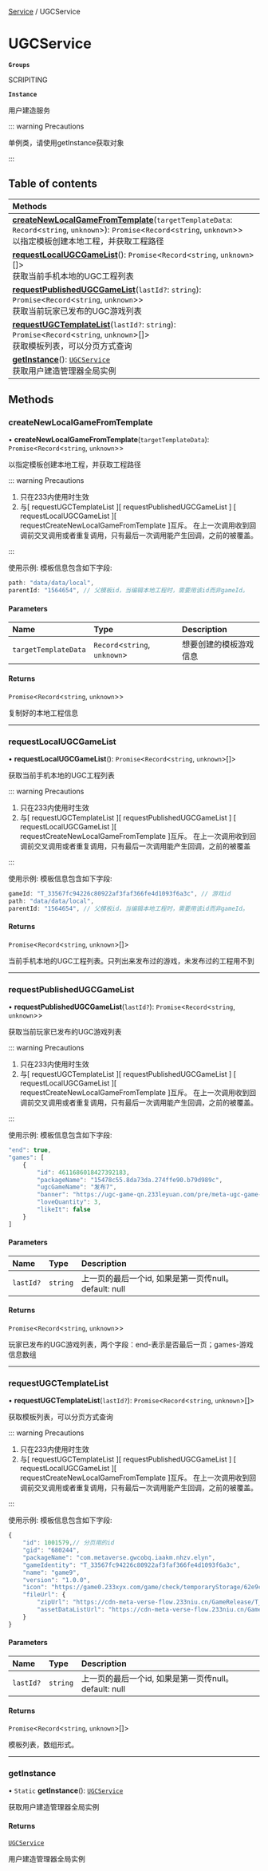 [Service](../modules/Service.Service.md) / UGCService

# UGCService <Badge type="tip" text="Class" /> <Score text="UGCService" />

**`Groups`**

SCRIPITING

**`Instance`**

用户建造服务

::: warning Precautions

单例类，请使用getInstance获取对象

:::

## Table of contents

| Methods |
| :-----|
| **[createNewLocalGameFromTemplate](Service.UGCService.md#createnewlocalgamefromtemplate)**(`targetTemplateData`: `Record`<`string`, `unknown`\>): `Promise`<`Record`<`string`, `unknown`\>\> <br> 以指定模板创建本地工程，并获取工程路径|
| **[requestLocalUGCGameList](Service.UGCService.md#requestlocalugcgamelist)**(): `Promise`<`Record`<`string`, `unknown`\>[]\> <br> 获取当前手机本地的UGC工程列表|
| **[requestPublishedUGCGameList](Service.UGCService.md#requestpublishedugcgamelist)**(`lastId?`: `string`): `Promise`<`Record`<`string`, `unknown`\>\> <br> 获取当前玩家已发布的UGC游戏列表|
| **[requestUGCTemplateList](Service.UGCService.md#requestugctemplatelist)**(`lastId?`: `string`): `Promise`<`Record`<`string`, `unknown`\>[]\> <br> 获取模板列表，可以分页方式查询|
| **[getInstance](Service.UGCService.md#getinstance)**(): [`UGCService`](Service.UGCService.md) <br> 获取用户建造管理器全局实例|

## Methods

### createNewLocalGameFromTemplate <Score text="createNewLocalGameFromTemplate" /> 

• **createNewLocalGameFromTemplate**(`targetTemplateData`): `Promise`<`Record`<`string`, `unknown`\>\> <Badge type="tip" text="client" />

以指定模板创建本地工程，并获取工程路径


::: warning Precautions

1. 只在233内使用时生效
2. 与[ requestUGCTemplateList ][ requestPublishedUGCGameList ]
[ requestLocalUGCGameList ][ requestCreateNewLocalGameFromTemplate ]互斥。
在上一次调用收到回调前交叉调用或者重复调用，只有最后一次调用能产生回调，之前的被覆盖。

:::

使用示例: 模板信息包含如下字段:
```ts
path: "data/data/local",
parentId: "1564654", // 父模板id，当编辑本地工程时，需要用该id而非gameId。
```

#### Parameters

| Name | Type | Description |
| :------ | :------ | :------ |
| `targetTemplateData` | `Record`<`string`, `unknown`\> |  想要创建的模板游戏信息 |

#### Returns

`Promise`<`Record`<`string`, `unknown`\>\>

复制好的本地工程信息

___

### requestLocalUGCGameList <Score text="requestLocalUGCGameList" /> 

• **requestLocalUGCGameList**(): `Promise`<`Record`<`string`, `unknown`\>[]\> <Badge type="tip" text="client" />

获取当前手机本地的UGC工程列表


::: warning Precautions

1. 只在233内使用时生效
2. 与[ requestUGCTemplateList ][ requestPublishedUGCGameList ]
[ requestLocalUGCGameList ][ requestCreateNewLocalGameFromTemplate ]互斥。
在上一次调用收到回调前交叉调用或者重复调用，只有最后一次调用能产生回调，之前的被覆盖

:::

使用示例: 模板信息包含如下字段:
```ts
gameId: "T_33567fc94226c80922af3faf366fe4d1093f6a3c", // 游戏id
path: "data/data/local",
parentId: "1564654", // 父模板id，当编辑本地工程时，需要用该id而非gameId。
```

#### Returns

`Promise`<`Record`<`string`, `unknown`\>[]\>

当前手机本地的UGC工程列表。只列出来发布过的游戏，未发布过的工程用不到

___

### requestPublishedUGCGameList <Score text="requestPublishedUGCGameList" /> 

• **requestPublishedUGCGameList**(`lastId?`): `Promise`<`Record`<`string`, `unknown`\>\> <Badge type="tip" text="client" />

获取当前玩家已发布的UGC游戏列表


::: warning Precautions

1. 只在233内使用时生效
2. 与[ requestUGCTemplateList ][ requestPublishedUGCGameList ]
[ requestLocalUGCGameList ][ requestCreateNewLocalGameFromTemplate ]互斥。
在上一次调用收到回调前交叉调用或者重复调用，只有最后一次调用能产生回调，之前的被覆盖。

:::

使用示例: 模板信息包含如下字段:
```ts
"end": true,
"games": [
    {
        "id": 4611686018427392183,
        "packageName": "15478c55.8da73da.274ffe90.b79d989c",
        "ugcGameName": "发布7",
        "banner": "https://ugc-game-qn.233leyuan.com/pre/meta-ugc-game-repository-center/dea54321cbae42c38167bb0baf4f135d.webp",
        "loveQuantity": 3,
        "likeIt": false
    }
]
```

#### Parameters

| Name | Type | Description |
| :------ | :------ | :------ |
| `lastId?` | `string` |  上一页的最后一个id, 如果是第一页传null。 default: null |

#### Returns

`Promise`<`Record`<`string`, `unknown`\>\>

玩家已发布的UGC游戏列表，两个字段：end-表示是否最后一页；games-游戏信息数组

___

### requestUGCTemplateList <Score text="requestUGCTemplateList" /> 

• **requestUGCTemplateList**(`lastId?`): `Promise`<`Record`<`string`, `unknown`\>[]\> <Badge type="tip" text="client" />

获取模板列表，可以分页方式查询


::: warning Precautions

1. 只在233内使用时生效
2. 与[ requestUGCTemplateList ][ requestPublishedUGCGameList ]
[ requestLocalUGCGameList ][ requestCreateNewLocalGameFromTemplate ]互斥。
在上一次调用收到回调前交叉调用或者重复调用，只有最后一次调用能产生回调，之前的被覆盖。

:::

使用示例: 模板信息包含如下字段:
```ts
{
    "id": 1001579,// 分页用的id
    "gid": "680244",
    "packageName": "com.metaverse.gwcobq.iaakm.nhzv.elyn",
    "gameIdentity": "T_33567fc94226c80922af3faf366fe4d1093f6a3c",
    "name": "game9",
    "version": "1.0.0",
    "icon": "https://game0.233xyx.com/game/check/temporaryStorage/62e9c40873f0c439b0c7581f7cb3d625.png",
    "fileUrl": {
        "zipUrl": "https://cdn-meta-verse-flow.233niu.cn/GameRelease/T_33567fc94226c80922af3faf366fe4d1093f6a3c/1.0.0/2546449/eed2577b17b523a7d2bf2b7b0527859f3d4200a1",
        "assetDataListUrl": "https://cdn-meta-verse-flow.233niu.cn/GameRelease/T_33567fc94226c80922af3faf366fe4d1093f6a3c/1.0.0/651230/a2ad7acac72722be0282c4109c58025d9751ddd1"
    }
}
```

#### Parameters

| Name | Type | Description |
| :------ | :------ | :------ |
| `lastId?` | `string` |  上一页的最后一个id, 如果是第一页传null。 default: null |

#### Returns

`Promise`<`Record`<`string`, `unknown`\>[]\>

模板列表，数组形式。

___

### getInstance <Score text="getInstance" /> 

• `Static` **getInstance**(): [`UGCService`](Service.UGCService.md) 

获取用户建造管理器全局实例


#### Returns

[`UGCService`](Service.UGCService.md)

用户建造管理器全局实例
